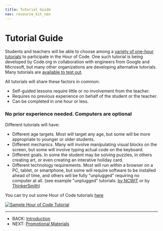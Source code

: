 ```yaml
---
title: Tutorial Guide
nav: resource_kit_nav
---
```

# Tutorial Guide

Students and teachers will be able to choose among a [variety of one-hour tutorials](/learn) to participate in the Hour of Code. One such tutorial is being developed by Code.org in collaboration with engineers from Google and Microsoft, but many other organizations are developing alternative tutorials. Many tutorials are [available to test out](/learn).

All tutorials will share these factors in common:

- Self-guided lessons require little or no involvement from the teacher. 
- Requires no previous experience on behalf of the student or the teacher.
- Can be completed in one hour or less.

### No prior experience needed. Computers are optional

Different tutorials will have:

- Different age targets. Most will target any age, but some will be more appropriate to younger or older students.
- Different mechanics. Many will involve manipulating visual blocks on the screen, but some will involve typing actual code on the keyboard.
- Different goals. In some the student may be solving puzzles, in others creating art, or even creating an interative holiday card.
- Different technology requirements. Most will run within a browser on a PC, tablet, or smartphone, but some will require software to be installed ahead of time, and others will be fully "unplugged" requiring no computer at all. (see example "unplugged" tutorials: [by NCWIT](http://www.ncwit.org/unplugged) or by [ThinkerSmith](/files/CSEDrobotics.pdf))

You can try out some Hour of Code tutorials [here](/learn)

[![Sample Hour of Code Tutorial](/images/tutorials.png)](/learn)

---

- BACK: [Introduction](/resource_kit)
- NEXT: [Promotional Materials](/resource_kit/marketing)
